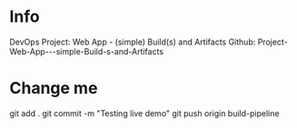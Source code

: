 # Info

DevOps Project: Web App - (simple) Build(s) and Artifacts
Github: Project-Web-App---simple-Build-s-and-Artifacts

# Change me

git add .
git commit -m "Testing live demo"
git push origin build-pipeline
